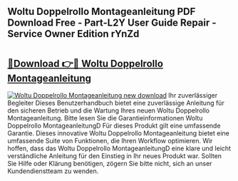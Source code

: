 ## Woltu Doppelrollo Montageanleitung PDF Download Free - Part-L2Y User Guide Repair - Service Owner Edition rYnZd

# <h2><a href="http://df6ezi.blite.top/?on=Woltu+Doppelrollo+Montageanleitung">🔗Download 👉🔴 Woltu Doppelrollo Montageanleitung</a></h2>

[![Woltu Doppelrollo Montageanleitung new download](https://i.imgur.com/lujVjoI.png)](http://df6ezi.blite.top/?on=Woltu+Doppelrollo+Montageanleitung)
Ihr zuverlässiger Begleiter Dieses Benutzerhandbuch bietet eine zuverlässige Anleitung für den sicheren Betrieb und die Wartung Ihres neuen Woltu Doppelrollo Montageanleitung. Bitte lesen Sie die Garantieinformationen Woltu Doppelrollo MontageanleitungD Für dieses Produkt gilt eine umfassende Garantie. Dieses innovative Woltu Doppelrollo Montageanleitung bietet eine umfassende Suite von Funktionen, die Ihren Workflow optimieren. Wir hoffen, dass das Woltu Doppelrollo MontageanleitungD eine klare und leicht verständliche Anleitung für den Einstieg in Ihr neues Produkt war. Sollten Sie Hilfe oder Klärung benötigen, zögern Sie bitte nicht, sich an unser Kundendienstteam zu wenden.
